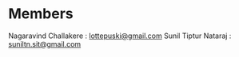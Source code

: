 Members
=======
Nagaravind Challakere   : lottepuski@gmail.com
Sunil Tiptur Nataraj    : suniltn.sit@gmail.com

